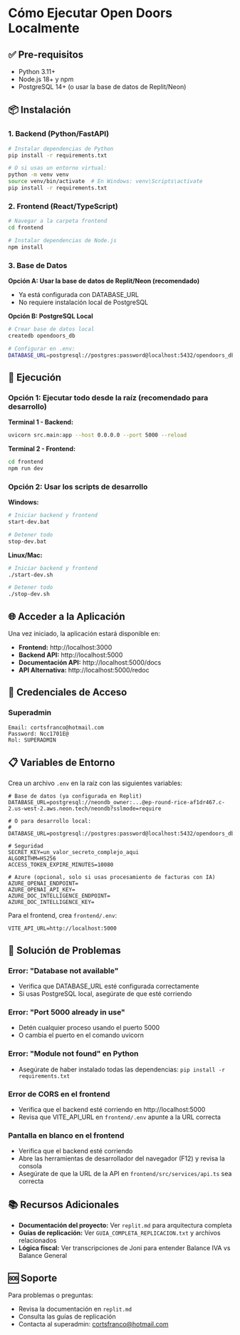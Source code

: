 # Cómo Ejecutar Open Doors Localmente

## ✅ Pre-requisitos

- Python 3.11+
- Node.js 18+ y npm
- PostgreSQL 14+ (o usar la base de datos de Replit/Neon)

## 📦 Instalación

### 1. Backend (Python/FastAPI)

```bash
# Instalar dependencias de Python
pip install -r requirements.txt

# O si usas un entorno virtual:
python -m venv venv
source venv/bin/activate  # En Windows: venv\Scripts\activate
pip install -r requirements.txt
```

### 2. Frontend (React/TypeScript)

```bash
# Navegar a la carpeta frontend
cd frontend

# Instalar dependencias de Node.js
npm install
```

### 3. Base de Datos

**Opción A: Usar la base de datos de Replit/Neon (recomendado)**
- Ya está configurada con DATABASE_URL
- No requiere instalación local de PostgreSQL

**Opción B: PostgreSQL Local**
```bash
# Crear base de datos local
createdb opendoors_db

# Configurar en .env:
DATABASE_URL=postgresql://postgres:password@localhost:5432/opendoors_db
```

## 🚀 Ejecución

### Opción 1: Ejecutar todo desde la raíz (recomendado para desarrollo)

**Terminal 1 - Backend:**
```bash
uvicorn src.main:app --host 0.0.0.0 --port 5000 --reload
```

**Terminal 2 - Frontend:**
```bash
cd frontend
npm run dev
```

### Opción 2: Usar los scripts de desarrollo

**Windows:**
```bash
# Iniciar backend y frontend
start-dev.bat

# Detener todo
stop-dev.bat
```

**Linux/Mac:**
```bash
# Iniciar backend y frontend
./start-dev.sh

# Detener todo
./stop-dev.sh
```

## 🌐 Acceder a la Aplicación

Una vez iniciado, la aplicación estará disponible en:

- **Frontend:** http://localhost:3000
- **Backend API:** http://localhost:5000
- **Documentación API:** http://localhost:5000/docs
- **API Alternativa:** http://localhost:5000/redoc

## 🔑 Credenciales de Acceso

### Superadmin
```
Email: cortsfranco@hotmail.com
Password: Ncc1701E@
Rol: SUPERADMIN
```

## 📋 Variables de Entorno

Crea un archivo `.env` en la raíz con las siguientes variables:

```env
# Base de datos (ya configurada en Replit)
DATABASE_URL=postgresql://neondb_owner:...@ep-round-rice-af1dr467.c-2.us-west-2.aws.neon.tech/neondb?sslmode=require

# O para desarrollo local:
# DATABASE_URL=postgresql://postgres:password@localhost:5432/opendoors_db

# Seguridad
SECRET_KEY=un_valor_secreto_complejo_aqui
ALGORITHM=HS256
ACCESS_TOKEN_EXPIRE_MINUTES=10080

# Azure (opcional, solo si usas procesamiento de facturas con IA)
AZURE_OPENAI_ENDPOINT=
AZURE_OPENAI_API_KEY=
AZURE_DOC_INTELLIGENCE_ENDPOINT=
AZURE_DOC_INTELLIGENCE_KEY=
```

Para el frontend, crea `frontend/.env`:

```env
VITE_API_URL=http://localhost:5000
```

## 🔧 Solución de Problemas

### Error: "Database not available"
- Verifica que DATABASE_URL esté configurada correctamente
- Si usas PostgreSQL local, asegúrate de que esté corriendo

### Error: "Port 5000 already in use"
- Detén cualquier proceso usando el puerto 5000
- O cambia el puerto en el comando uvicorn

### Error: "Module not found" en Python
- Asegúrate de haber instalado todas las dependencias: `pip install -r requirements.txt`

### Error de CORS en el frontend
- Verifica que el backend esté corriendo en http://localhost:5000
- Revisa que VITE_API_URL en `frontend/.env` apunte a la URL correcta

### Pantalla en blanco en el frontend
- Verifica que el backend esté corriendo
- Abre las herramientas de desarrollador del navegador (F12) y revisa la consola
- Asegúrate de que la URL de la API en `frontend/src/services/api.ts` sea correcta

## 📚 Recursos Adicionales

- **Documentación del proyecto:** Ver `replit.md` para arquitectura completa
- **Guías de replicación:** Ver `GUIA_COMPLETA_REPLICACION.txt` y archivos relacionados
- **Lógica fiscal:** Ver transcripciones de Joni para entender Balance IVA vs Balance General

## 🆘 Soporte

Para problemas o preguntas:
- Revisa la documentación en `replit.md`
- Consulta las guías de replicación
- Contacta al superadmin: cortsfranco@hotmail.com

